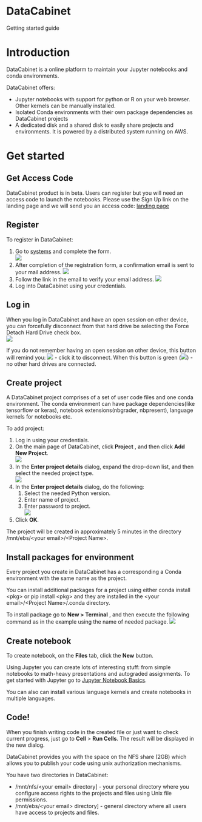 # DataCabinet

Getting started guide

# **Introduction**

DataCabinet is a online platform to maintain your Jupyter notebooks and conda environments.

DataCabinet offers:
- Jupyter notebooks with support for python or R on your web browser. Other kernels can be manually installed.
- Isolated Conda environments with their own package dependencies as DataCabinet projects
- A dedicated disk and a shared disk to easily share projects and environments.
It is powered by a distributed system running on AWS.

# **Get started**

## **Get Access Code**
DataCabinet product is in beta. Users can register but you will need an access code to launch the notebooks. Please use the Sign Up link on the
landing page and we will send you an access code: [landing page](http://datacabinet.info)

## **Register**

To register in DataCabinet:
1. Go to [systems](http://datacabinet.systems) and complete the form.     
![](https://github.com/datacabinet/datacabinet-info/blob/66dec31555b7e4d8f0bdca3ad3ccdcebd598f3d7/images/register_step_1.png?raw=true)
1. After completion of the registration form, a confirmation email is sent to your mail address.
![](https://github.com/datacabinet/datacabinet-info/blob/66dec31555b7e4d8f0bdca3ad3ccdcebd598f3d7/images/register_step_2.png?raw=true)
1. Follow the link in the email to verify your email address.
![](https://github.com/datacabinet/datacabinet-info/blob/66dec31555b7e4d8f0bdca3ad3ccdcebd598f3d7/images/register_step_3.png?raw=true)
1. Log into DataCabinet using your credentials.

## **Log in**
When you log in DataCabinet and have an open session on other device, you can forcefully disconnect from that hard drive be selecting the Force Detach Hard Drive check box.  
![](https://github.com/datacabinet/datacabinet-info/blob/9e5219d3eb374d4699d64889e173f7cb61ce6548/assets/base/log_in_disconnect_hard_drive_from_login_window.jpg?raw=true)

If you do not remember having an open session on other device, this button will remind you: ![](https://github.com/datacabinet/datacabinet-info/blob/9e5219d3eb374d4699d64889e173f7cb61ce6548/assets/base/log_in_disconnect_hard_drive_needed_after_login.jpg?raw=true) - click it to disconnect. When this button is green (![](https://github.com/datacabinet/datacabinet-info/blob/9e5219d3eb374d4699d64889e173f7cb61ce6548/assets/base/log_in_no_disconnect_hard_drive.jpg?raw=true)) - no other hard drives are connected.


## **Create project**

A DataCabinet project comprises of a set of user code files and one conda environment. The conda environment can have package dependencies(like tensorflow or keras), notebook extensions(nbgrader, nbpresent), language kernels for notebooks etc.

To add project:

1. Log in using your credentials.  
1. On the main page of DataCabinet, click **Project** , and then click **Add New Project**.  
![](https://github.com/datacabinet/datacabinet-info/blob/66dec31555b7e4d8f0bdca3ad3ccdcebd598f3d7/images/create_project_step_2.png?raw=true)
1. In the **Enter project details** dialog, expand the drop-down list, and then select the needed project type.  
![](https://github.com/datacabinet/datacabinet-info/blob/66dec31555b7e4d8f0bdca3ad3ccdcebd598f3d7/images/create_project_step_3.png?raw=true)
1. In the **Enter project details** dialog, do the following:
    1. Select the needed Python version.
    1. Enter name of project.
    1. Enter password to project.  
    ![](https://github.com/datacabinet/datacabinet-info/blob/66dec31555b7e4d8f0bdca3ad3ccdcebd598f3d7/images/create_project_step_4.png?raw=true)
1. Click **OK**.

The project will be created in approximately 5 minutes in the directory /mnt/ebs/&lt;your email&gt;/&lt;Project Name&gt;.

## **Install packages for environment**

Every project you create in DataCabinet has a corresponding a Conda environment with the same name as the project.

You can install additional packages for a project using either conda install &lt;pkg&gt; or pip install &lt;pkg&gt; and they are installed in the &lt;your email&gt;/&lt;Project Name&gt;/.conda directory.

To install package go to **New &gt; Terminal** , and then execute the following command as in the example using the name of needed package. 
![](https://github.com/datacabinet/datacabinet-info/blob/66dec31555b7e4d8f0bdca3ad3ccdcebd598f3d7/images/install_packages.png?raw=true)

## **Create notebook**

To create notebook, on the **Files** tab, click the **New** button.

Using Jupyter you can create lots of interesting stuff: from simple notebooks to math-heavy presentations and autograded assignments. To get started with Jupyter go to [Jupyter Notebook Basics](http://jupyter-notebook.readthedocs.io/en/latest/examples/Notebook/Notebook%20Basics.html).

You can also can install various language kernels and create notebooks in multiple languages.

## Code!

When you finish writing code in the created file or just want to check current progress, just go to **Cell** &gt; **Run Cells**. The result will be displayed in the new dialog.

DataCabinet provides you with the space on the NFS share (2GB) which allows you to publish your code using unix authorization mechanisms.

You have two directories in DataCabinet:
* /mnt/nfs/&lt;your email&gt; directory] - your personal directory where you configure access rights to the projects and files using Unix file permissions.
* /mnt/ebs/&lt;your email&gt; directory] - general directory where all users have access to projects and files.
